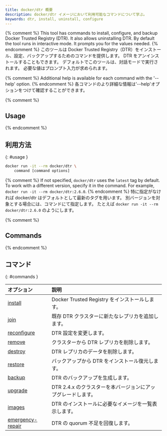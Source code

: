 ```yaml
---
title: docker/dtr 概要
description: docker/dtr イメージにおいて利用可能なコマンドについて学ぶ。
keywords: dtr, install, uninstall, configure
---
```


{% comment %}
This tool has commands to install, configure, and backup Docker
Trusted Registry (DTR). It also allows uninstalling DTR.
By default the tool runs in interactive mode. It prompts you for
the values needed.
{% endcomment %}
このツールは Docker Trusted Registry（DTR）をインストール、設定、バックアップするためのコマンドを提供します。
DTR をアンインストールすることもできます。
デフォルトでこのツールは、対話モードで実行されます。
必要な値はプロンプト入力が求められます。

{% comment %}
Additional help is available for each command with the '--help' option.
{% endcomment %}
各コマンドのより詳細な情報は'--help'オプションをつけて確認することができます。


{% comment %}
## Usage
{% endcomment %}
## 利用方法
{: #usage }

```bash
docker run -it --rm docker/dtr \
    command [command options]
```


{% comment %}
If not specified, `docker/dtr` uses the `latest` tag by default. To work with a different version, specify it in the command. For example, `docker run -it --rm docker/dtr:2.6.0`.
{% endcomment %}
特に指定がなければ docker/dtr はデフォルトとして最新のタグを用います。
別バージョンを対象とする場合には、コマンドにて指定します。
たとえば `docker run -it --rm docker/dtr:2.6.0` のようにします。


{% comment %}
## Commands
{% endcomment %}
## コマンド
{: #commands }

| オプション                           | 説明                                                        |
|:-------------------------------------|:------------------------------------------------------------|
| [install](install/)                   | Docker Trusted Registry をインストールします。              |
| [join](join/)                         | 既存 DTR クラスターに新たなレプリカを追加します。           |
| [reconfigure](reconfigure/)           | DTR 設定を変更します。                                      |
| [remove](remove/)                     | クラスターから DTR レプリカを削除します。                   |
| [destroy](destroy/)                   | DTR レプリカのデータを削除します。                          |
| [restore](restore/)                   | バックアップから DTR をインストール復元します。             |
| [backup](backup/)                     | DTR のバックアップを生成します。                            |
| [upgrade](upgrade/)                   | DTR 2.4.x のクラスターを本バージョンにアップグレードします。|
| [images](images/)                     | DTR のインストールに必要なイメージを一覧表示します。        |
| [emergency-repair](emergency-repair/) | DTR の quorum 不足を回復します。                            |
